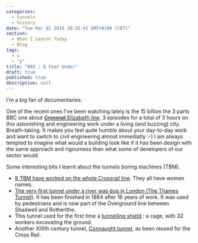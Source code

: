 ```yaml
---
categories: 
  - tunnels
  - history
date: "Tue Mar 01 2016 10:32:41 GMT+0100 (CET)"
section: 
  - What I Learnt Today
  - Blog
tags: 
  - x
  - "y"
title: "003 : 6 Feet Under"
draft: true
published: true
description: null
---
```


I'm a big fan of documentaries.

One of the recent ones I've been watching lately is the 15 billion the 3 parts BBC one about [~~Crossrail~~ Elizabeth line](http://www.theguardian.com/uk-news/2016/feb/23/crossrail-named-elizabeth-line-honour-of-the-queen). 3 episodes for a total of 3 hours on this astonishing and engineering work under a living (and buzzing) city. Breath-taking.
It makes you feel quite humble about your day-to-day work and want to switch to civil engineering almost immediatly :-) I am always tempted to imagine what would a building look like if it has been design with the same approach and rigourness than what some of developers of our sector would.

Some interesting bits I learnt about the tunnels boring machines (TBM).
- [8 TBM have worked on the whole Crossrail line](http://www.crossrail.co.uk/construction/tunnelling/meet-our-giant-tunnelling-machines/). They all have women names.
- [The very first tunnel under a river was dug in London (The Thames Tunnel)](http://www.smithsonianmag.com/history/the-epic-struggle-to-tunnel-under-the-thames-14638810/?no-ist). It has been finished in 1864 after 16 years of work. It was used by pedestrians and is now part of the Overground line between Shadwell and Rotherithe.
- This tunnel used for the first time a [tunnelling shield](https://en.wikipedia.org/wiki/Tunnelling_shield) : a cage, with 32 workers excavating the ground.
- Another XIXth century tunnel, [Connaught tunnel](http://www.crossrail.co.uk/sustainability/archaeology/archaeology-at-connaught-tunnel), as been reused for the Cross Rail.